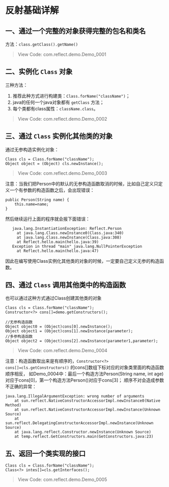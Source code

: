 # 反射基础详解
## 一、通过一个完整的对象获得完整的包名和类名
方法：`class.getClass().getName()`
> View Code: com.reflect.demo.Demo_0001

## 二、实例化 `Class` 对象
三种方法： 
1. 推荐此种方式进行构建类：`Class.forName("className")`；
2. java的任何一个java对象都有 `getClass` 方法；
3. 每个类都有class属性：`className.class`。
> View Code: com.reflect.demo.Demo_0002

## 三、通过 `Class` 实例化其他类的对象
通过无参构造实例化对象：
```
Class cls = Class.forName("className");
Object object = (Object) cls.newInstance();
```
> View Code: com.reflect.demo.Demo_0003

注意：当我们把Person中的默认的无参构造函数取消的时候，比如自己定义只定义一个有参数的构造函数之后，会出现错误：
```
public Person(String name) {
    this.name=name;
}
```
然后继续运行上面的程序就会报下面错误：
```
   java.lang.InstantiationException: Reflect.Person
     at java.lang.Class.newInstance0(Class.java:340)
     at java.lang.Class.newInstance(Class.java:308)
     at Reflect.hello.main(hello.java:39)
   Exception in thread "main" java.lang.NullPointerException
     at Reflect.hello.main(hello.java:47)
```
因此在编写使用Class实例化其他类的对象的时候，一定要自己定义无参的构造函数。

## 四、通过 `Class` 调用其他类中的构造函数
也可以通过这种方式通过Class创建其他类的对象
```
Class cls = Class.forName("className");
Constructor<?> cons[]=demo.getConstructors();

//无参构造函数
Object object0 = (Object)cons[0].newInstance();
Object object1 = (Object)cons[1].newInstance(parameter);
//多参构造函数
Object object2 = (Object)cons[2].newInstance(parameter1,parameter);
```
> View Code: com.reflect.demo.Demo_0004

注意：构造函数取出来是有顺序的，`Constructor<?> cons[]=cls.getConstructors()` 的cons[]数组下标对应的对象类里面的构造函数顺序相反，
如Demo_0004中：最后一个构造方法Person(String name, int age)对应于cons[0]，第一个构造方法Person()对应于cons[3]；
顺序不对会造成参数不正确的异常：
```
java.lang.IllegalArgumentException: wrong number of arguments
    at sun.reflect.NativeConstructorAccessorImpl.newInstance0(Native Method)
    at sun.reflect.NativeConstructorAccessorImpl.newInstance(Unknown Source)
    at sun.reflect.DelegatingConstructorAccessorImpl.newInstance(Unknown Source)
    at java.lang.reflect.Constructor.newInstance(Unknown Source)
    at temp.reflect.GetConstructors.main(GetConstructors.java:23)
```

## 五、返回一个类实现的接口
```
Class cls = Class.forName("className");
Class<?> intes[]=cls.getInterfaces();
```
> View Code: com.reflect.demo.Demo_0005